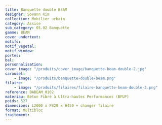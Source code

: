 ```yaml
---
title: Banquette double BEAM
designer: Sovann Kim
collection: Mobilier urbain
category: Assise
sub_category: 05.02 Banquette
gamme: BEAM
cover_undertext:
motifs:
motif_vegetal:
motif_window:
portes:
bal:
personnalisation:
cover_image: "/produits/cover_image/banquette-beam-double-2.jpg"
carousel:
    - image: "/produits/banquette-double-beam.png"
filaire:
    - image: "/produits/filaires/filaire-banquette-beam-double-3.png"
reference: BABEAM_0102
materiau: Béton Fibré à Ultra-hautes Performances (BFUP)
poids: 527
dimensions: L2000 x P820 x H450 + changer filaire
format: Multibloc
traitement:
---
```

